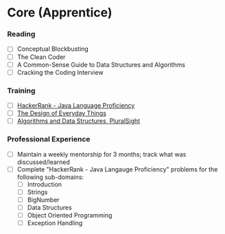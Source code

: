 # Core (Apprentice)

### Reading
- [ ] Conceptual Blockbusting
- [ ] The Clean Coder
- [ ] A Common-Sense Guide to Data Structures and Algorithms
- [ ] Cracking the Coding Interview

### Training
- [ ] [HackerRank - Java Language Proficiency](https://www.hackerrank.com/domains/java)
- [ ] [The Design of Everyday Things](https://www.udacity.com/course/intro-to-the-design-of-everyday-things--design101)
- [ ] [Algorithms and Data Structures, PluralSight](https://www.pluralsight.com/courses/ads-part1)

### Professional Experience
- [ ] Maintain a weekly mentorship for 3 months; track what was discussed/learned
- [ ] Complete "HackerRank - Java Langauge Proficiency" problems for the following sub-domains:
  - [ ] Introduction
  - [ ] Strings
  - [ ] BigNumber
  - [ ] Data Structures
  - [ ] Object Oriented Programming
  - [ ] Exception Handling
